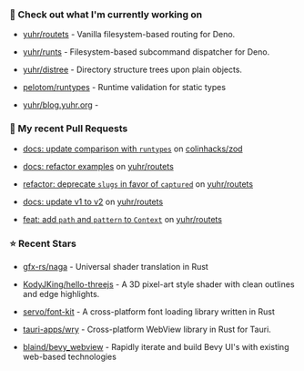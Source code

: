 ### 👷 Check out what I'm currently working on



- [yuhr/routets](https://github.com/yuhr/routets) - Vanilla filesystem-based routing for Deno.

- [yuhr/runts](https://github.com/yuhr/runts) - Filesystem-based subcommand dispatcher for Deno.

- [yuhr/distree](https://github.com/yuhr/distree) - Directory structure trees upon plain objects.

- [pelotom/runtypes](https://github.com/pelotom/runtypes) - Runtime validation for static types

- [yuhr/blog.yuhr.org](https://github.com/yuhr/blog.yuhr.org) - 

### 🔨 My recent Pull Requests



- [docs: update comparison with `runtypes`](https://github.com/colinhacks/zod/pull/2536) on [colinhacks/zod](https://github.com/colinhacks/zod)

- [docs: refactor examples](https://github.com/yuhr/routets/pull/15) on [yuhr/routets](https://github.com/yuhr/routets)

- [refactor: deprecate `slugs` in favor of `captured`](https://github.com/yuhr/routets/pull/14) on [yuhr/routets](https://github.com/yuhr/routets)

- [docs: update v1 to v2](https://github.com/yuhr/routets/pull/13) on [yuhr/routets](https://github.com/yuhr/routets)

- [feat: add `path` and `pattern` to `Context`](https://github.com/yuhr/routets/pull/12) on [yuhr/routets](https://github.com/yuhr/routets)

### ⭐ Recent Stars



- [gfx-rs/naga](https://github.com/gfx-rs/naga) - Universal shader translation in Rust

- [KodyJKing/hello-threejs](https://github.com/KodyJKing/hello-threejs) - A 3D pixel-art style shader with clean outlines and edge highlights.

- [servo/font-kit](https://github.com/servo/font-kit) - A cross-platform font loading library written in Rust

- [tauri-apps/wry](https://github.com/tauri-apps/wry) - Cross-platform WebView library in Rust for Tauri.

- [blaind/bevy_webview](https://github.com/blaind/bevy_webview) - Rapidly iterate and build Bevy UI&#39;s with existing web-based technologies